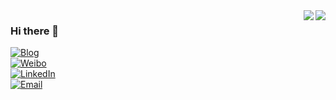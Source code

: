 <a href="https://github.com/lionelee/github-readme-stats#gh-dark-mode-only">
  <img align="right" src="https://github-readme-stats.vercel.app/api?username=lionelee&count_private=true&show_icons=true&hide_title=true&theme=dark&icon_color=CE1D2D&title_color=2F80ED&bg_color=00000000"/>
</a>
<a href="https://github.com/lionelee/github-readme-stats#gh-light-mode-only">
  <img align="right" src="https://github-readme-stats.vercel.app/api?username=lionelee&count_private=true&show_icons=true&hide_title=true&icon_color=CE1D2D&text_color=718096&bg_color=FFFFFF"/>
</a>

### Hi there 👋
<p align="left">
<a href="https://lionelee.github.io"><img src="https://img.shields.io/badge/Blog-lionelee-dodgerblue.svg" alt="Blog"></a><br/>
<a href="https://weibo.com/u/5869279527"><img src="https://img.shields.io/badge/Weibo-lionelee-red.svg" alt="Weibo"></a><br/>
<a href="https://www.linkedin.com/in/lionelee/"><img src="https://img.shields.io/badge/LinkedIn-lionelee-deepskyblue.svg" alt="LinkedIn"></a><br/>
<a href="mailto:lixycm@gmail.com/"><img src="https://img.shields.io/badge/Email-Me-teal.svg" alt="Email"></a><br/>
</p>

<!--
**lionelee/lionelee** is a ✨ _special_ ✨ repository because its `README.md` (this file) appears on your GitHub profile.

Here are some ideas to get you started:

- 🔭 I’m currently working on ...
- 🌱 I’m currently learning ...
- 👯 I’m looking to collaborate on ...
- 🤔 I’m looking for help with ...
- 💬 Ask me about ...
- 📫 How to reach me: ...
- 😄 Pronouns: ...
- ⚡ Fun fact: ...
-->
